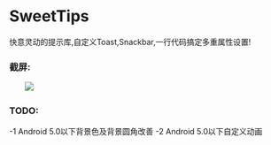# SweetTips
快意灵动的提示库,自定义Toast,Snackbar,一行代码搞定多重属性设置!    

### 截屏:
&emsp;&emsp;![](https://github.com/HuanHaiLiuXin/SweetTips/blob/master/%E5%BD%95%E5%B1%8F/SweetToast%E5%8F%8ASweetSnackbar%E6%95%88%E6%9E%9C%E5%BD%95%E5%B1%8F.gif)   
### TODO:
-1 Android 5.0以下背景色及背景圆角改善
-2 Android 5.0以下自定义动画
